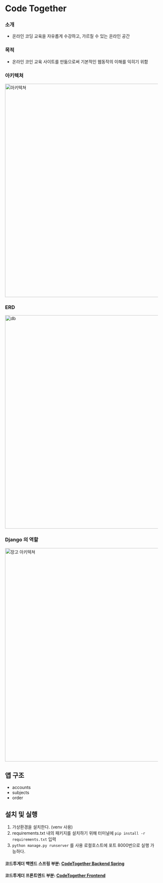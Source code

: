 # Code Together

### 소개
- 온라인 코딩 교육을 자유롭게 수강하고, 가르칠 수 있는 온라인 공간

### 목적
- 온라인 코인 교육 사이트를 만듦으로써 기본적인 웹동작의 이해를 익히기 위함

### 아키텍쳐
<img width="700" alt="아키텍쳐" src="https://user-images.githubusercontent.com/48933645/81169368-bb367080-8fd3-11ea-8241-7bed89d4c769.png">

### ERD
<img width="700" alt="db" src="https://user-images.githubusercontent.com/48933645/81170406-95aa6680-8fd5-11ea-8bff-41a8ae265a52.png">

### Django 의 역할
<img width="700" alt="장고 아키텍쳐" src="https://user-images.githubusercontent.com/48933645/81170462-b4106200-8fd5-11ea-9488-842e52cebaee.png">

## 앱 구조
- accounts
- subjects
- order

## 설치 및 실행

1. 가상환경을 설치한다. (venv 사용)
2. requirements.txt 내의 패키지를 설치하기 위해 터미널에 `pip install -r requirements.txt` 입력
3. `python manage.py runserver` 를 사용 로컬호스트에 포트 8000번으로 실행 가능하다.

#### 코드투게더 백엔드 스프링 부분: [CodeTogether Backend Spring](https://github.com/90factory/3rd_CodeTogether_Spring)
#### 코드투게더 프론트엔드 부분: [CodeTogether Frontend](https://github.com/90factory/3rd_CodeTogether_Front)


